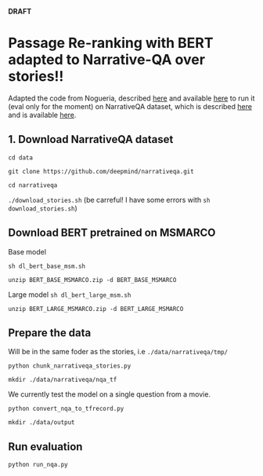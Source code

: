 **DRAFT**

# Passage Re-ranking with BERT adapted to Narrative-QA over stories!! 

Adapted the code from Nogueria, described [here](https://arxiv.org/abs/1901.04085) and available [here](https://github.com/nyu-dl/dl4marco-bert) to 
run it (eval only for the moment) on NarrativeQA dataset, which is described
[here](https://arxiv.org/abs/1712.07040) and is available [here](https://github.com/deepmind/narrativeqa).

## 1. Download NarrativeQA dataset
`cd data` 
 
 `git clone https://github.com/deepmind/narrativeqa.git`
 
 `cd narrativeqa`
 
 `./download_stories.sh` (be carreful! I have some errors with `sh download_stories.sh`)
 
## Download BERT pretrained on MSMARCO

Base model

`sh dl_bert_base_msm.sh`

 `unzip BERT_BASE_MSMARCO.zip -d BERT_BASE_MSMARCO`
 
Large model
 `sh dl_bert_large_msm.sh`
 
 `unzip BERT_LARGE_MSMARCO.zip -d BERT_LARGE_MSMARCO`

## Prepare the data
Will be in the same foder as the stories, i.e `./data/narrativeqa/tmp/`

`python chunk_narrativeqa_stories.py`

`mkdir ./data/narrativeqa/nqa_tf`

We currently test the model on a single question from a movie.

`python convert_nqa_to_tfrecord.py`

`mkdir ./data/output`

## Run evaluation

`python run_nqa.py`
